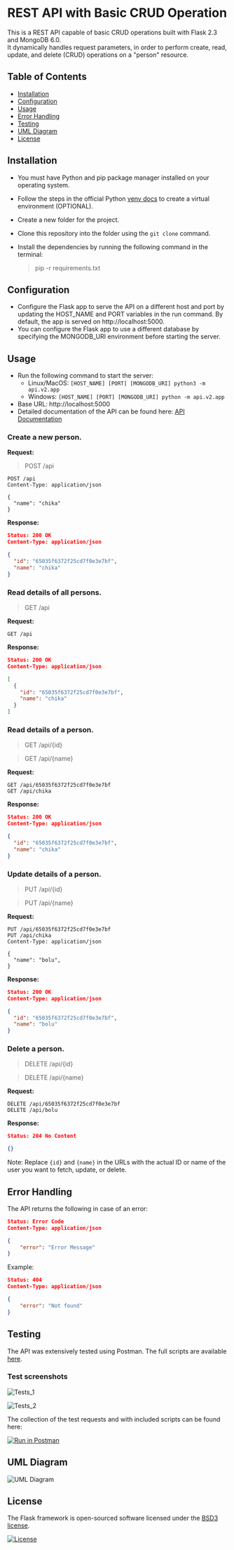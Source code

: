# REST API with Basic CRUD Operation

This is a REST API capable of basic CRUD operations built with Flask 2.3 and MongoDB 6.0.  
It dynamically handles request parameters, in order to perform create, read, update, and delete (CRUD) operations on a "person" resource. 

## Table of Contents
- [Installation](#installation)
- [Configuration](#configuration)
- [Usage](#usage)
- [Error Handling](#error-handling)
- [Testing](#testing)
- [UML Diagram](#uml-diagram)
- [License](#license)

## Installation
- You must have Python and pip package manager installed on your operating system.
- Follow the steps in the official Python [venv docs](https://docs.python.org/3/library/venv.html) to create a virtual environment (OPTIONAL).
- Create a new folder for the project.
- Clone this repository into the folder using the `git clone` command.
- Install the dependencies by running the following command in the terminal:

    > pip -r requirements.txt
 
## Configuration
- Configure the Flask app to serve the API on a different host and port by updating the HOST_NAME and PORT variables in the run command. By default, the app is served on http://localhost:5000.
- You can configure the Flask app to use a different database by specifying the MONGODB_URI environment before starting the server.

## Usage
- Run the following command to start the server:
  - Linux/MacOS: `[HOST_NAME] [PORT] [MONGODB_URI] python3 -m api.v2.app`
  - Windows: `[HOST_NAME] [PORT] [MONGODB_URI] python -m api.v2.app`
- Base URL: http://localhost:5000
- Detailed documentation of the API can be found here: [API Documentation](DOCUMENTATION.md)

### Create a new person.

**Request:**
  > POST /api

```http
POST /api
Content-Type: application/json

{
  "name": "chika"
}
```

**Response:**

```json
Status: 200 OK
Content-Type: application/json

{
  "id": "65035f6372f25cd7f0e3e7bf",
  "name": "chika"
}
```

### Read details of all persons.
  > GET /api

**Request:**

```http
GET /api
```

**Response:**

```json
Status: 200 OK
Content-Type: application/json

[
  {
    "id": "65035f6372f25cd7f0e3e7bf",
    "name": "chika"
  }
]
```

### Read details of a person.
  > GET /api/{id}

  > GET /api/{name}

**Request:**

```http
GET /api/65035f6372f25cd7f0e3e7bf
GET /api/chika
```

**Response:**

```json
Status: 200 OK
Content-Type: application/json

{
  "id": "65035f6372f25cd7f0e3e7bf",
  "name": "chika"
}
```

### Update details of a person.
  > PUT /api/{id}

  > PUT /api/{name}

**Request:**

```http
PUT /api/65035f6372f25cd7f0e3e7bf
PUT /api/chika
Content-Type: application/json

{
  "name": "bolu",
}
```

**Response:**

```json
Status: 200 OK
Content-Type: application/json

{
  "id": "65035f6372f25cd7f0e3e7bf",
  "name": "bolu"
}
```

### Delete a person.
  > DELETE /api/{id}

  > DELETE /api/{name}

**Request:**

```http
DELETE /api/65035f6372f25cd7f0e3e7bf
DELETE /api/bolu
```

**Response:**

```json
Status: 204 No Content

{}
```

Note: Replace `{id}` and `{name}` in the URLs with the actual ID or name of the user you want to fetch, update, or delete.

## Error Handling
The API returns the following in case of an error:

```json
Status: Error Code
Content-Type: application/json

{
    "error": "Error Message"
}
```

Example:
```json
Status: 404
Content-Type: application/json

{
    "error": "Not found"
}
```

## Testing
The API was extensively tested using Postman. The full scripts are available [here](postman_test_run.json).

### Test screenshots

![Tests_1](https://github.com/110nard0/hngx_stage_2/assets/76947677/22f206e3-6e58-430c-af2a-5264f54cd6ed)

![Tests_2](https://github.com/110nard0/hngx_stage_2/assets/76947677/fbf490da-58d1-4d13-beeb-0c9e836d0b85)


The collection of the test requests and with included scripts can be found here:

[![Run in Postman](https://run.pstmn.io/button.svg)](https://god.gw.postman.com/run-collection/29693336-222f5790-c981-4f71-b8a4-952c25b0a7c8?action=collection%2Ffork&source=rip_markdown&collection-url=entityId%3D29693336-222f5790-c981-4f71-b8a4-952c25b0a7c8%26entityType%3Dcollection%26workspaceId%3D9be6953d-8de3-4898-840e-123f4f0b5429)

## UML Diagram
![UML Diagram](https://github.com/110nard0/hngx_stage_2/assets/76947677/2a344c21-1de3-4cfd-9290-136b596e1cd3)

## License
The Flask framework is open-sourced software licensed under the [BSD3 license](https://opensource.org/license/bsd-3-clause/).

[![License](https://img.shields.io/badge/License-BSD_3--Clause-blue.svg)](https://opensource.org/licenses/BSD-3-Clause)

